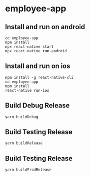 # employee-app

## Install and run on android
```
cd employee-app
npm install
npx react-native start
npx react-native run-android
```

## Install and run on ios
```
npm install -g react-native-cli
cd employee-app
npm install
react-native run-ios
```

## Build Debug Release
```
yarn buildDebug
```

## Build Testing Release
```
yarn buildRelease
```

## Build Testing Release
```
yarn buildProdRelease
```
